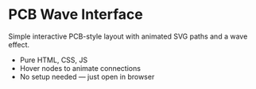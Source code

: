 # PCB Wave Interface

Simple interactive PCB-style layout with animated SVG paths and a wave effect.

- Pure HTML, CSS, JS
- Hover nodes to animate connections
- No setup needed — just open in browser
